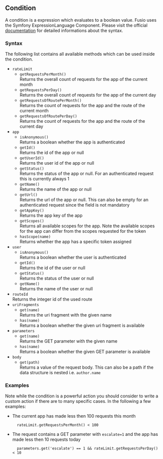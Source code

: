 
## Condition

A condition is a expression which evaluates to a boolean value. Fusio uses the
Symfony ExpressionLanguage Component. Please visit the official [documentation] 
for detailed informations about the syntax.

### Syntax

The following list contains all available methods which can be used inside the 
condition.

 * `rateLimit`  
   * `getRequestsPerMonth()`  
     Returns the overall count of requests for the app of the current month
   * `getRequestsPerDay()`  
     Returns the overall count of requests for the app of the current day
   * `getRequestsOfRoutePerMonth()`  
     Returns the count of requests for the app and the route of the current 
     month
   * `getRequestsOfRoutePerDay()`  
     Returns the count of requests for the app and the route of the current day
 * `app`  
   * `isAnonymous()`  
     Returns a boolean whether the app is authenticated
   * `getId()`  
     Returns the id of the app or null
   * `getUserId()`  
     Returns the user id of the app or null
   * `getStatus()`  
     Returns the status of the app or null. For an authenticated request this is 
     currently always 1
   * `getName()`  
     Returns the name of the app or null
   * `getUrl()`  
     Returns the url of the app or null. This can also be empty for an 
     authenticated request since the field is not mandatory
   * `getAppKey()`  
     Returns the app key of the app
   * `getScopes()`  
     Returns all available scopes for the app. Note the available scopes for the
     app can differ from the scopes requested for the token
   * `hasScope(name)`  
     Returns whether the app has a specific token assigned
 * `user`  
   * `isAnonymous()`  
     Returns a boolean whether the user is authenticated
   * `getId()`  
     Returns the id of the user or null
   * `getStatus()`  
     Returns the status of the user or null
   * `getName()`  
     Returns the name of the user or null
 * `routeId`  
   Returns the integer id of the used route
 * `uriFragments`  
   * `get(name)`  
     Returns the uri fragment with the given name
   * `has(name)`  
     Returns a boolean whether the given uri fragment is available
 * `parameters`  
   * `get(name)`  
     Returns the GET parameter with the given name
   * `has(name)`  
     Returns a boolean whether the given GET parameter is available
 * `body`  
   * `get(path)`  
     Returns a value of the request body. This can also be a path if the data
     structure is nested i.e. `author.name`

### Examples

Note while the condition is a powerful action you should consider to write a
custom action if there are to many specific cases. In the following a few 
examples:

* The current app has made less then 100 requests this month

        rateLimit.getRequestsPerMonth() < 100

* The request contains a GET parameter with <code>escalate=1</code> and the app 
  has made less then 10 requests today

        parameters.get('escalate') == 1 && rateLimit.getRequestsPerDay() < 10

[documentation]: http://symfony.com/doc/current/components/expression_language/introduction.html